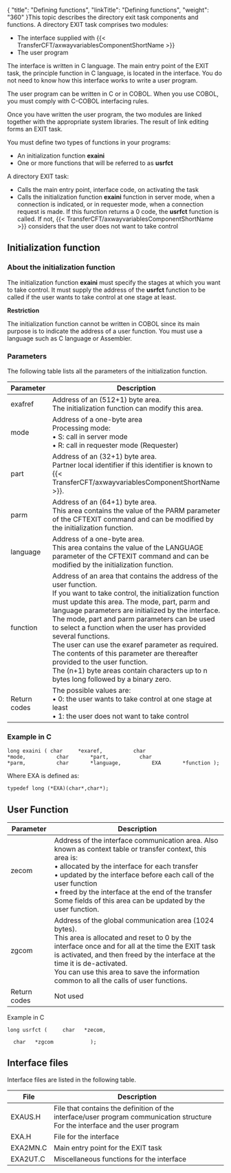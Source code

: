 {
    "title": "Defining  functions",
    "linkTitle": "Defining functions",
    "weight": "360"
}<span id="About_the_Functions"></span>This topic describes the directory exit task components and functions.
A directory EXIT task comprises two modules:

- The interface supplied
    with {{< TransferCFT/axwayvariablesComponentShortName >}}
- The user program

The interface is written in C language. The main entry point of the
EXIT task, the principle function in C language, is located in the interface.
You do not need to know how this interface works to write a user program.

The user program can be written in C or in COBOL. When you use COBOL,
you must comply with C-COBOL interfacing rules.

Once you have written the user program, the two modules are linked together
with the appropriate system libraries. The result of link editing forms
an EXIT task.

You must define two types of functions in your programs:

- An initialization
    function **exaini**
- One or more functions
    that will be referred to as **usrfct**

A directory EXIT task:

- Calls the main
    entry point, interface code, on activating the task
- Calls the initialization
    function **exaini** function in server mode, when a connection is indicated,
    or in requester mode, when a connection request is made. If this function
    returns a 0 code, the <span style="font-weight: bold;">****usrfct****</span> function
    is called. If not, {{< TransferCFT/axwayvariablesComponentShortName >}} considers that the user does not want
    to take control

<span id="Initialization_Function"></span>

## Initialization function

### About the initialization function

The initialization function **exaini** must specify the stages at
which you want to take control. It must supply the address of the **usrfct**
function to be called if the user wants to take control at one stage at
least.

****Restriction****

The initialization function cannot be written in COBOL since its main
purpose is to indicate the address of a user function. You must use a
language such as C language or Assembler.

### Parameters

The following table lists all the parameters of the
initialization function.


| Parameter  | Description  |
| --- | --- |
| exafref | Address of an (512+1) byte area.<br/> The initialization function can modify this area. |
| mode | Address of a one-byte area<br/> Processing mode:<br/> • S: call in server mode<br/> • R: call in requester mode (Requester) |
| part | Address of an (32+1) byte area.<br/> Partner local identifier if this identifier is known to {{< TransferCFT/axwayvariablesComponentShortName  >}}. |
| parm | Address of an (64+1) byte area.<br/> This area contains the value of the PARM parameter of the CFTEXIT command and can be modified by the initialization function. |
| language | Address of a one-byte area.<br/> This area contains the value of the LANGUAGE parameter of the CFTEXIT command and can be modified by the initialization function. |
| function | Address of an area that contains the address of the user function.<br/> If you want to take control, the initialization function must update this area. The mode, part, parm and language parameters are initialized by the interface. The mode, part and parm parameters can be used to select a function when the user has provided several functions.<br/> The user can use the exaref parameter as required. The contents of this parameter are thereafter provided to the user function.<br/> The (n+1) byte areas contain characters up to n bytes long followed by a binary zero. |
| Return codes | The possible values are:<br/> • 0: the user wants to take control at one stage at least<br/> • 1: the user does not want to take control |


### Example in C

`long exaini ( char     *exaref,          char       *mode,          char       *part,          char       *parm,          char       *language,          EXA       *function );`

Where EXA is defined as:

`typedef long (*EXA)(char*,char*);`

<span id="User_Function"></span>

## User Function


| Parameter  | Description  |
| --- | --- |
| zecom<br/> <br/>  | Address of the interface communication area. Also known as context table or transfer context, this area is:<br/> • allocated by the interface for each transfer<br/> • updated by the interface before each call of the user function<br/> • freed by the interface at the end of the transfer<br/> Some fields of this area can be updated by the user function. |
| zgcom | Address of the global communication area (1024 bytes).<br/> This area is allocated and reset to 0 by the interface once and for all at the time the EXIT task is activated, and then freed by the interface at the time it is de-activated.<br/> You can use this area to save the information common to all the calls of user functions.<br/>  |
| Return codes | Not used |


Example in C

`long usrfct (     char   *zecom,`

`  char   *zgcom            );`

<span id="Interface_Files"></span>

## Interface files

Interface files are listed in the following table.


| File  | Description  |
| --- | --- |
| EXAUS.H | File that contains the definition of the interface/user program communication structure<br /> For the interface and the user program  |
| EXA.H  | File for the interface  |
| EXA2MN.C  | Main entry point for the EXIT task  |
| EXA2UT.C | Miscellaneous functions for the interface  |

